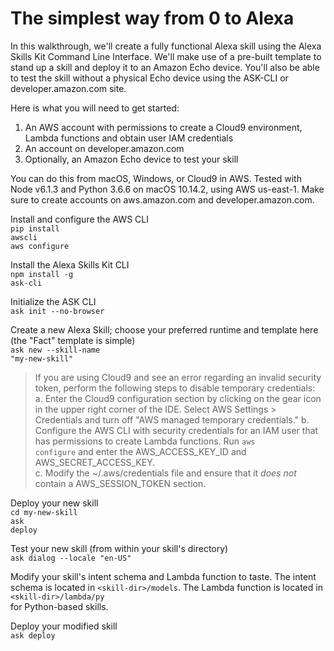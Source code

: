 # The simplest way from 0 to Alexa
In this walkthrough, we'll create a fully functional Alexa skill using the Alexa Skills Kit Command Line Interface. We'll make use of a pre-built template to stand up a skill and deploy it to an Amazon Echo device. You'll also be able to test the skill without a physical Echo device using the ASK-CLI or developer.amazon.com site.

Here is what you will need to get started:
1. An AWS account with permissions to create a Cloud9 environment, Lambda functions and obtain user IAM credentials
2. An account on developer.amazon.com
3. Optionally, an Amazon Echo device to test your skill

You can do this from macOS, Windows, or Cloud9 in AWS. 
Tested with Node v6.1.3 and Python 3.6.6 on macOS 10.14.2, using AWS us-east-1.
Make sure to create accounts on aws.amazon.com and developer.amazon.com.

Install and configure the AWS CLI<br>
<code>pip install awscli</code><br>
<code>aws configure</code>

Install the Alexa Skills Kit CLI<br>
<code>npm install -g ask-cli</code>

Initialize the ASK CLI<br>
<code>ask init --no-browser</code>

Create a new Alexa Skill; choose your preferred runtime and template here (the "Fact" template is simple) <br>
<code>ask new --skill-name "my-new-skill"</code>

> If you are using Cloud9 and see an error regarding an invalid security token, perform the following steps to disable temporary credentials:<br>
a. Enter the Cloud9 configuration section by clicking on the gear icon in the upper right corner of the IDE. Select AWS Settings > Credentials and turn off "AWS managed temporary credentials."
b. Configure the AWS CLI with security credentials for an IAM user that has permissions to create Lambda functions. Run <code>aws configure</code> and enter the AWS_ACCESS_KEY_ID and AWS_SECRET_ACCESS_KEY.<br>
c. Modify the ~/.aws/credentials file and ensure that it <i>does not</i> contain a AWS_SESSION_TOKEN section.<br>

Deploy your new skill<br>
<code>cd my-new-skill</code><br>
<code>ask deploy</code>

Test your new skill (from within your skill's directory)<br>
<code>ask dialog --locale "en-US"</code>

Modify your skill's intent schema and Lambda function to taste. 
The intent schema is located in <code>\<skill-dir\>/models</code>. The Lambda function
  is located in <code>\<skill-dir\>/lambda/py</code><br> for Python-based skills.

Deploy your modified skill<br>
<code>ask deploy</code>







